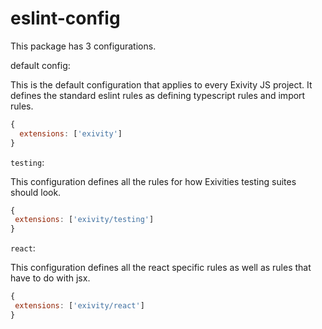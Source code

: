 # eslint-config

This package has 3 configurations. 

default config:

This is the default configuration that applies to every Exivity JS project. It defines the standard eslint rules as defining typescript rules and import rules.

```js
{
  extensions: ['exivity']
}
```

`testing`:

 This configuration defines all the rules for how Exivities testing suites should look.
 
 ```js
{
  extensions: ['exivity/testing']
}
```

`react`:

This configuration defines all the react specific rules as well as rules that have to do with jsx.

 ```js
{
  extensions: ['exivity/react']
}
```
